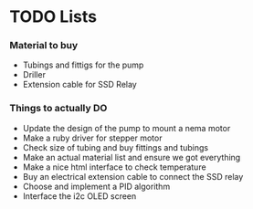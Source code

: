 # TODO Lists
### Material to buy
 - Tubings and fittigs for the pump
 - Driller
 - Extension cable for SSD Relay
 
### Things to actually DO
 - Update the design of the pump to mount a nema motor
 - Make a ruby driver for stepper motor
 - Check size of tubing and buy fittings and tubings
 - Make an actual material list and ensure we got everything
 - Make a nice html interface to check temperature
 - Buy an electrical extension cable to connect the SSD relay
 - Choose and implement a PID algorithm
 - Interface the i2c OLED screen
